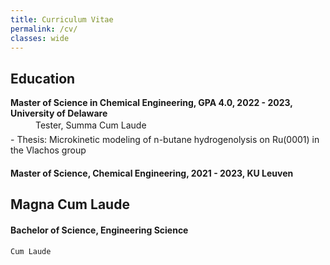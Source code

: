 ```yaml
---
title: Curriculum Vitae
permalink: /cv/
classes: wide
---
```


## Education
**Master of Science in Chemical Engineering, GPA 4.0, 2022 - 2023, University of Delaware**
<p style="margin-left: 40px; margin-top: -0.2em; line-height: 0">Tester, Summa Cum Laude</p> 
- Thesis: Microkinetic modeling of n-butane hydrogenolysis on Ru(0001) in the Vlachos group

#### Master of Science, Chemical Engineering, 2021 - 2023, KU Leuven
Magna Cum Laude
- 


#### Bachelor of Science, Engineering Science 
    Cum Laude